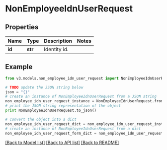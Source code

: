 # NonEmployeeIdnUserRequest


## Properties
Name | Type | Description | Notes
------------ | ------------- | ------------- | -------------
**id** | **str** | Identity id. | 

## Example

```python
from v3.models.non_employee_idn_user_request import NonEmployeeIdnUserRequest

# TODO update the JSON string below
json = "{}"
# create an instance of NonEmployeeIdnUserRequest from a JSON string
non_employee_idn_user_request_instance = NonEmployeeIdnUserRequest.from_json(json)
# print the JSON string representation of the object
print NonEmployeeIdnUserRequest.to_json()

# convert the object into a dict
non_employee_idn_user_request_dict = non_employee_idn_user_request_instance.to_dict()
# create an instance of NonEmployeeIdnUserRequest from a dict
non_employee_idn_user_request_form_dict = non_employee_idn_user_request.from_dict(non_employee_idn_user_request_dict)
```
[[Back to Model list]](../README.md#documentation-for-models) [[Back to API list]](../README.md#documentation-for-api-endpoints) [[Back to README]](../README.md)



